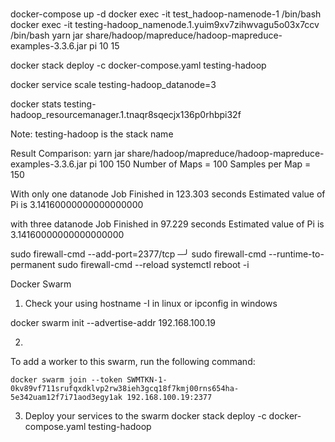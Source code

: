 #
docker-compose up -d
docker exec -it test_hadoop-namenode-1 /bin/bash 
docker exec -it testing-hadoop_namenode.1.yuim9xv7zihwvagu5o03x7ccv /bin/bash 
yarn jar share/hadoop/mapreduce/hadoop-mapreduce-examples-3.3.6.jar pi 10 15

docker stack deploy -c docker-compose.yaml testing-hadoop 

docker service scale testing-hadoop_datanode=3

docker stats testing-hadoop_resourcemanager.1.tnaqr8sqecjx136p0rhbpi32f


Note:
testing-hadoop is the stack name 

Result Comparison:
yarn jar share/hadoop/mapreduce/hadoop-mapreduce-examples-3.3.6.jar pi 100 150
Number of Maps  = 100
Samples per Map = 150

With only one datanode
Job Finished in 123.303 seconds
Estimated value of Pi is 3.14160000000000000000


with three datanode
Job Finished in 97.229 seconds
Estimated value of Pi is 3.14160000000000000000


sudo firewall-cmd --add-port=2377/tcp                       ─╯
sudo firewall-cmd --runtime-to-permanent
sudo firewall-cmd --reload
systemctl reboot -i 

Docker Swarm

1) Check your <manager-node-ip>
using hostname -I in linux
or ipconfig in windows

docker swarm init --advertise-addr 192.168.100.19

2) 
To add a worker to this swarm, run the following command:

    docker swarm join --token SWMTKN-1-0kv89vf711srufqxdklvp2rw38ieh3gcq18f7kmj00rns654ha-5e342uam12f7i71aod3egy1ak 192.168.100.19:2377
    
 3) Deploy your services to the swarm
 docker stack deploy -c docker-compose.yaml testing-hadoop 